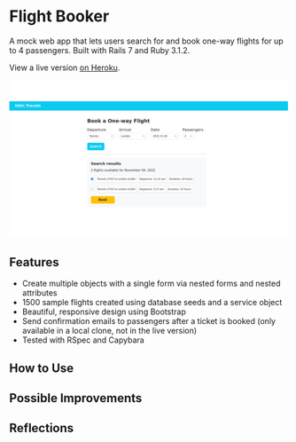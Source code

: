 # Flight Booker

A mock web app that lets users search for and book one-way flights for up to 4 passengers. Built with Rails 7 and Ruby 3.1.2.

View a live version [on Heroku](https://quiet-dusk-24650.herokuapp.com/).

![alt text](homepage.png?raw=true "screenshot of Flight Booker home page")

## Features
- Create multiple objects with a single form via nested forms and nested attributes
- 1500 sample flights created using database seeds and a service object
- Beautiful, responsive design using Bootstrap
- Send confirmation emails to passengers after a ticket is booked (only available in a local clone, not in the live version)
- Tested with RSpec and Capybara

## How to Use

## Possible Improvements

## Reflections
